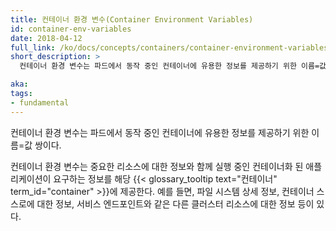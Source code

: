 ```yaml
---
title: 컨테이너 환경 변수(Container Environment Variables)
id: container-env-variables
date: 2018-04-12
full_link: /ko/docs/concepts/containers/container-environment-variables/
short_description: >
  컨테이너 환경 변수는 파드에서 동작 중인 컨테이너에 유용한 정보를 제공하기 위한 이름=값 쌍이다.

aka:
tags:
- fundamental
---
```

 컨테이너 환경 변수는 파드에서 동작 중인 컨테이너에 유용한 정보를 제공하기 위한 이름=값 쌍이다.

<!--more-->

컨테이너 환경 변수는 중요한 리소스에 대한 정보와 함께 실행 중인 컨테이너화 된 애플리케이션이 요구하는 정보를 해당 {{< glossary_tooltip text="컨테이너" term_id="container" >}}에 제공한다. 예를 들면, 파일 시스템 상세 정보, 컨테이너 스스로에 대한 정보, 서비스 엔드포인트와 같은 다른 클러스터 리소스에 대한 정보 등이 있다.